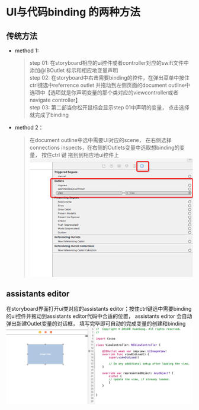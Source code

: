 # UI与代码binding 的两种方法

## 传统方法

* method 1:

  > step 01: 在storyboard相应的ui控件或者controller对应的swift文件中添加@IBOutlet 标示和相应地变量声明  
  > step 02: 在storyboard中右击需要binding的控件，在弹出菜单中按住ctrl键选中referrence outlet 并拖动到左侧页面的document outline中选项中【选项就是你声明变量的那个类对应的viewcontroller或者navigate controller】  
  > step 03: 第二部当你松开鼠标会显示step 01中声明的变量， 点击选择 就完成了binding

* method 2：

  > 在document outline中选中需要UI对应的scene， 在右侧选择connections inspects，在右侧的Outlets变量中选取想binding的变量， 按住ctrl 键 拖到到相应地ui控件上  
  > ![](img/uibindingtowidget.png)

## assistants editor

在storyboard界面打开ui类对应的assistants editor；按住ctrl键选中需要binding的ui控件并拖动到assistants editor代码中合适的位置， assistants editor 会自动弹出新建Outlet变量的对话框， 填写完毕即可自动的完成变量的创建和binding  
 ![](img/bindingToWidgetByDrag.png)

